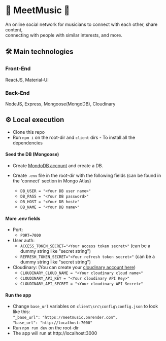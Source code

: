 # 🎵 MeetMusic 🎵

An online social network for musicians to connect with each other, share content, <br />
connecting with people with similar interests, and more.

## 🛠 Main technologies
### Front-End
ReactJS, Material-UI

### Back-End
NodeJS, Express, Mongoose(MongoDB), Cloudinary

## ⚙️ Local execution
- Clone this repo
- Run `npm i` on the root-dir and `client` dirs - To install all the dependencies

#### Seed the DB (Mongoose)
- Create [MondoDB account](https://account.mongodb.com/account/login) and create a DB. <br/>

- Create `.env` file in the root-dir with the following fields (can be found in the 'connect' section in Mongo Atlas) <br/>
  - `DB_USER = "<Your DB user name>"` <br/>
  - `DB_PASS = "<Your DB password>"` <br/>
  - `DB_HOST = "<Your DB host>"` <br/>
  - `DB_NAME = "<Your DB name>"` <br/>

#### More .env fields
- Port:
  - `PORT=7000` <br />
- User auth:
  - `ACCESS_TOKEN_SECRET="<Your access token secret>"` (can be a dummy string like "secret string") <br />
  - `REFRESH_TOKEN_SECRET="<Your refresh token secret>"` (can be a dummy string like "secret string") <br />
- Cloudinary: (You can create your [cloudinary account here](https://cloudinary.com/)) <br />
  - `CLOUDINARY_CLOUD_NAME = "<Your cloudinary cloud name>"` <br />
  - `CLOUDINARY_API_KEY = "<Your cloudinary API Key>"` <br />
  - `CLOUDINARY_API_SECRET = "<Your cloudinary API Secret>"` <br />

#### Run the app
- Change `base_url` variables on `client\src\config\config.json` to look like this: <br />
`"_base_url": "https://meetmusic.onrender.com",` <br />
  `"base_url": "http://localhost:7000"` <br />
- Run `npm run dev` on the root-dir <br />
- The app will run at http://localhost:3000
